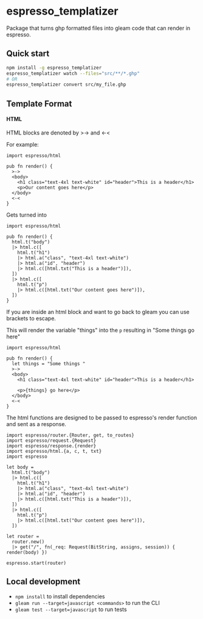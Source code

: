 # espresso_templatizer

Package that turns ghp formatted files into gleam code that can render in espresso.

## Quick start

```sh
npm install -g espresso_templatizer
espresso_templatizer watch --files="src/**/*.ghp"
# OR
espresso_templatizer convert src/my_file.ghp
```

## Template Format

#### HTML

HTML blocks are denoted by >-> and <-<

For example:

```
import espresso/html

pub fn render() {
  >->
  <body>
    <h1 class="text-4xl text-white" id="header">This is a header</h1>
    <p>Our content goes here</p>
  </body>
  <-<
}
```

Gets turned into

```
import espresso/html

pub fn render() {
  html.t("body")
  |> html.c([
    html.t("h1")
    |> html.a("class", "text-4xl text-white")
    |> html.a("id", "header")
    |> html.c([html.txt("This is a header")]),
  ])
  |> html.c([
    html.t("p")
    |> html.c([html.txt("Our content goes here")]),
  ])
}
```

If you are inside an html block and want to go back to gleam you can use brackets to escape.

This will render the variable "things" into the `p` resulting in "Some things go here"

```
import espresso/html

pub fn render() {
  let things = "Some things "
  >->
  <body>
    <h1 class="text-4xl text-white" id="header">This is a header</h1>

    <p>{things} go here</p>
  </body>
  <-<
}
```

The html functions are designed to be passed to espresso's render function and sent as a response.

```
import espresso/router.{Router, get, to_routes}
import espresso/request.{Request}
import espresso/response.{render}
import espresso/html.{a, c, t, txt}
import espresso

let body =
  html.t("body")
  |> html.c([
    html.t("h1")
    |> html.a("class", "text-4xl text-white")
    |> html.a("id", "header")
    |> html.c([html.txt("This is a header")]),
  ])
  |> html.c([
    html.t("p")
    |> html.c([html.txt("Our content goes here")]),
  ])

let router =
  router.new()
  |> get("/", fn(_req: Request(BitString, assigns, session)) { render(body) })

espresso.start(router)
```

## Local development

- `npm install` to install dependencies
- `gleam run --target=javascript <commands>` to run the CLI
- `gleam test --target=javascript` to run tests

